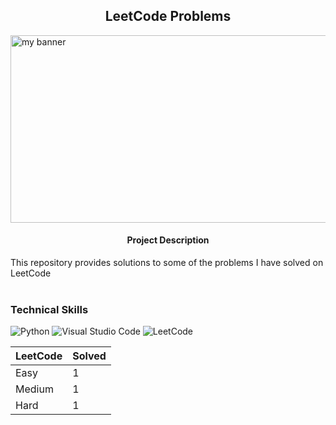 <h2 align='center'><b> LeetCode Problems </b></h2>
<img width='1500' height='300' src="https://user-images.githubusercontent.com/98472023/216378283-b8646066-e31c-4e20-92b6-005685800754.png" alt="my banner"> 

<h4 align='center'> Project Description </h4> 
This repository provides solutions to some of the problems I have solved on LeetCode  <br><br>

### Technical Skills 
![Python](https://img.shields.io/badge/python-3670A0?style=for-the-badge&logo=python&logoColor=ffdd54)
![Visual Studio Code](https://img.shields.io/badge/Visual%20Studio%20Code-0078d7.svg?style=for-the-badge&logo=visual-studio-code&logoColor=white)
![LeetCode](https://img.shields.io/badge/LeetCode-000000?style=for-the-badge&logo=LeetCode&logoColor=#d16c06)

| LeetCode  | Solved |
| ----------| ------ |
| Easy      |  1     |
| Medium    |  1     |
| Hard      |  1     |
